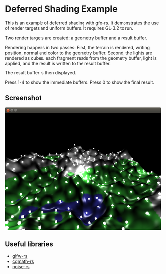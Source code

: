 <!--
    Copyright 2014 The Gfx-rs Developers.

    Licensed under the Apache License, Version 2.0 (the "License");
    you may not use this file except in compliance with the License.
    You may obtain a copy of the License at

        http://www.apache.org/licenses/LICENSE-2.0

    Unless required by applicable law or agreed to in writing, software
    distributed under the License is distributed on an "AS IS" BASIS,
    WITHOUT WARRANTIES OR CONDITIONS OF ANY KIND, either express or implied.
    See the License for the specific language governing permissions and
    limitations under the License.
-->

# Deferred Shading Example

This is an example of deferred shading with gfx-rs. It demonstrates the use of render targets and uniform buffers. It requires GL-3.2 to run.

Two render targets are created: a geometry buffer and a result buffer.

Rendering happens in two passes:
First,  the terrain is rendered, writing position, normal and color to the geometry buffer.
Second, the lights are rendered as cubes. each fragment reads from the geometry buffer,
        light is applied, and the result is written to the result buffer.

The result buffer is then displayed.

Press 1-4 to show the immediate buffers. Press 0 to show the final result.

## Screenshot

![Deferred Shading Example](screenshot.png)

## Useful libraries

- [glfw-rs](https://github.com/bjz/glfw-rs)
- [cgmath-rs](https://github.com/bjz/cgmath-rs)
- [noise-rs](https://github.com/bjz/noise-rs)

